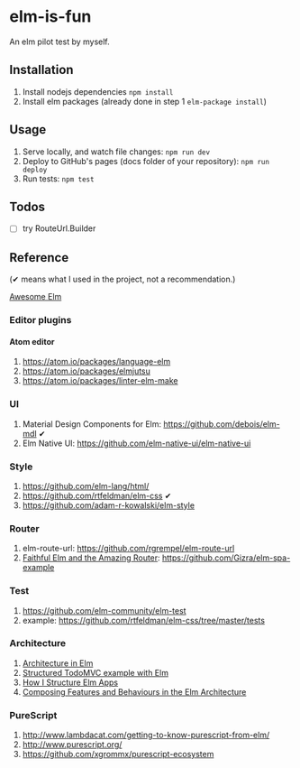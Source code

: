 # elm-is-fun

An elm pilot test by myself.

## Installation

1. Install nodejs dependencies `npm install`
2. Install elm packages (already done in step 1 `elm-package install`)

## Usage

1. Serve locally, and watch file changes: `npm run dev`
2. Deploy to GitHub's pages (docs folder of your repository): `npm run deploy`
3. Run tests: `npm test`

## Todos

- [ ] try RouteUrl.Builder

## Reference

(✔ means what I used in the project, not a recommendation.)

[Awesome Elm](https://github.com/isRuslan/awesome-elm)

### Editor plugins

#### Atom editor

1. <https://atom.io/packages/language-elm>
2. <https://atom.io/packages/elmjutsu>
3. <https://atom.io/packages/linter-elm-make>

### UI

1. Material Design Components for Elm: <https://github.com/debois/elm-mdl> ✔
2. Elm Native UI: <https://github.com/elm-native-ui/elm-native-ui>

### Style

1. <https://github.com/elm-lang/html/>
2. <https://github.com/rtfeldman/elm-css> ✔
3. <https://github.com/adam-r-kowalski/elm-style>

### Router

1. elm-route-url: <https://github.com/rgrempel/elm-route-url>
2. [Faithful Elm and the Amazing Router](http://www.gizra.com/content/faithful-elm-amazing-router/): <https://github.com/Gizra/elm-spa-example>

### Test

1. <https://github.com/elm-community/elm-test>
2. example: <https://github.com/rtfeldman/elm-css/tree/master/tests>

### Architecture

1. [Architecture in Elm](https://gist.github.com/evancz/2b2ba366cae1887fe621)
2. [Structured TodoMVC example with Elm](https://medium.com/@_rchaves_/structured-todomvc-example-with-elm-a68d87cd38da)
3. [How I Structure Elm Apps](http://blog.jenkster.com/2016/04/how-i-structure-elm-apps.html)
4. [Composing Features and Behaviours in the Elm Architecture](https://github.com/foxdonut/adventures-reactive-web-dev/tree/master/client-elm)

### PureScript

1. <http://www.lambdacat.com/getting-to-know-purescript-from-elm/>
2. <http://www.purescript.org/>
3. <https://github.com/xgrommx/purescript-ecosystem>
